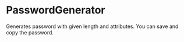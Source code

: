 # PasswordGenerator
Generates password with given length and attributes. You can save and copy the password.
